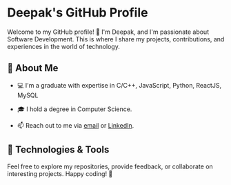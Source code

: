# Deepak's GitHub Profile

Welcome to my GitHub profile! 👋 I'm Deepak, and I'm passionate about Software Development. This is where I share my projects, contributions, and experiences in the world of technology.

## 🚀 About Me

- 💻 I'm a graduate with expertise in C/C++, JavaScript, Python, ReactJS, MySQL
- 🎓 I hold a degree in Computer Science.

- 📫 Reach out to me via [email](mailto:deepak.dara07@example.com) or [LinkedIn](https://www.linkedin.com/in/daradeepak/).

## 🔧 Technologies & Tools




Feel free to explore my repositories, provide feedback, or collaborate on interesting projects. Happy coding! 🚀
